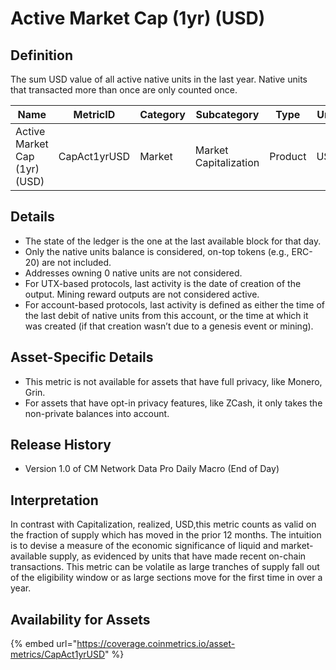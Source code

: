 # Active Market Cap (1yr) (USD)

## Definition

The sum USD value of all active native units in the last year. Native units that transacted more than once are only counted once.

| Name                          | MetricID     | Category | Subcategory           | Type    | Unit | Interval |
| ----------------------------- | ------------ | -------- | --------------------- | ------- | ---- | -------- |
| Active Market Cap (1yr) (USD) | CapAct1yrUSD | Market   | Market Capitalization | Product | USD  | 1 year   |

## Details

* The state of the ledger is the one at the last available block for that day.
* Only the native units balance is considered, on-top tokens (e.g., ERC-20) are not included.
* Addresses owning 0 native units are not considered.
* For UTX-based protocols, last activity is the date of creation of the output. Mining reward outputs are not considered active.
* For account-based protocols, last activity is defined as either the time of the last debit of native units from this account, or the time at which it was created (if that creation wasn’t due to a genesis event or mining).

## Asset-Specific Details

* This metric is not available for assets that have full privacy, like Monero, Grin.
* For assets that have opt-in privacy features, like ZCash, it only takes the non-private balances into account.

## Release History

* Version 1.0 of CM Network Data Pro Daily Macro (End of Day)

## Interpretation

In contrast with Capitalization, realized, USD,this metric counts as valid on the fraction of supply which has moved in the prior 12 months. The intuition is to devise a measure of the economic significance of liquid and market-available supply, as evidenced by units that have made recent on-chain transactions. This metric can be volatile as large tranches of supply fall out of the eligibility window or as large sections move for the first time in over a year.

## Availability for Assets

{% embed url="https://coverage.coinmetrics.io/asset-metrics/CapAct1yrUSD" %}

